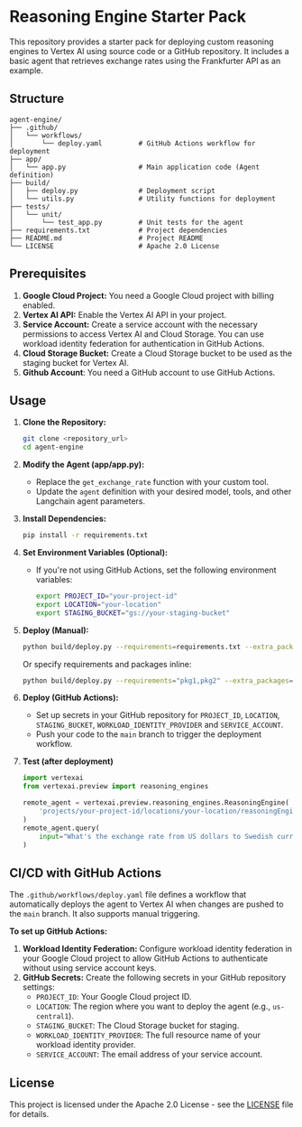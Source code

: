 # Reasoning Engine Starter Pack

This repository provides a starter pack for deploying custom reasoning engines to Vertex AI using source code or a GitHub repository. It includes a basic agent that retrieves exchange rates using the Frankfurter API as an example.

## Structure

```
agent-engine/
├── .github/
│   └── workflows/
│       └── deploy.yaml         # GitHub Actions workflow for deployment
├── app/
│   └── app.py                  # Main application code (Agent definition)
├── build/
│   ├── deploy.py               # Deployment script
│   └── utils.py                # Utility functions for deployment
├── tests/
│   └── unit/
│       └── test_app.py         # Unit tests for the agent
├── requirements.txt            # Project dependencies
├── README.md                   # Project README
└── LICENSE                     # Apache 2.0 License
```

## Prerequisites

1.  **Google Cloud Project:** You need a Google Cloud project with billing enabled.
2.  **Vertex AI API:** Enable the Vertex AI API in your project.
3.  **Service Account:** Create a service account with the necessary permissions to access Vertex AI and Cloud Storage. You can use workload identity federation for authentication in GitHub Actions.
4.  **Cloud Storage Bucket:** Create a Cloud Storage bucket to be used as the staging bucket for Vertex AI.
5. **Github Account**: You need a GitHub account to use GitHub Actions.

## Usage

1.  **Clone the Repository:**

    ```bash
    git clone <repository_url>
    cd agent-engine
    ```

2.  **Modify the Agent (app/app.py):**

    *   Replace the `get_exchange_rate` function with your custom tool.
    *   Update the `agent` definition with your desired model, tools, and other Langchain agent parameters.

3.  **Install Dependencies:**

    ```bash
    pip install -r requirements.txt
    ```

4.  **Set Environment Variables (Optional):**

    *   If you're not using GitHub Actions, set the following environment variables:

        ```bash
        export PROJECT_ID="your-project-id"
        export LOCATION="your-location"
        export STAGING_BUCKET="gs://your-staging-bucket"
        ```

5.  **Deploy (Manual):**

    ```bash
    python build/deploy.py --requirements=requirements.txt --extra_packages=app
    ```
    Or specify requirements and packages inline:
    ```bash
    python build/deploy.py --requirements="pkg1,pkg2" --extra_packages="file1.py,file2.py"
    ```

6. **Deploy (GitHub Actions):**
   * Set up secrets in your GitHub repository for `PROJECT_ID`, `LOCATION`, `STAGING_BUCKET`, `WORKLOAD_IDENTITY_PROVIDER` and `SERVICE_ACCOUNT`.
   * Push your code to the `main` branch to trigger the deployment workflow.

7. **Test (after deployment)**
    ```python
    import vertexai
    from vertexai.preview import reasoning_engines

    remote_agent = vertexai.preview.reasoning_engines.ReasoningEngine(
        'projects/your-project-id/locations/your-location/reasoningEngines/your-engine-id'
    )
    remote_agent.query(
        input="What's the exchange rate from US dollars to Swedish currency?",
    )
    ```

## CI/CD with GitHub Actions

The `.github/workflows/deploy.yaml` file defines a workflow that automatically deploys the agent to Vertex AI when changes are pushed to the `main` branch. It also supports manual triggering.

**To set up GitHub Actions:**

1.  **Workload Identity Federation:** Configure workload identity federation in your Google Cloud project to allow GitHub Actions to authenticate without using service account keys.
2.  **GitHub Secrets:** Create the following secrets in your GitHub repository settings:
    *   `PROJECT_ID`: Your Google Cloud project ID.
    *   `LOCATION`: The region where you want to deploy the agent (e.g., `us-central1`).
    *   `STAGING_BUCKET`: The Cloud Storage bucket for staging.
    *   `WORKLOAD_IDENTITY_PROVIDER`: The full resource name of your workload identity provider.
    *   `SERVICE_ACCOUNT`: The email address of your service account.

## License

This project is licensed under the Apache 2.0 License - see the [LICENSE](LICENSE) file for details.
